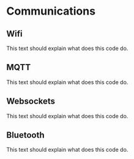 # Communications
## Wifi
This text should explain what does this code do.

## MQTT
This text should explain what does this code do.

## Websockets
This text should explain what does this code do.

## Bluetooth
This text should explain what does this code do.
